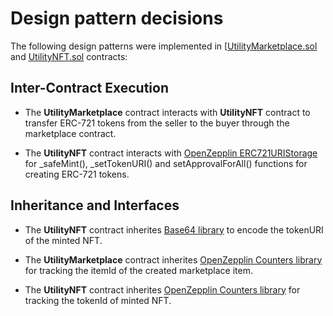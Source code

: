 # Design pattern decisions

The following design patterns were implemented in [[UtilityMarketplace.sol](https://github.com/Utilitycoder/blockchain-developer-bootcamp-final-project/blob/main/contracts/UtilityMarketplace.sol) and [UtilityNFT.sol](https://github.com/Utilitycoder/blockchain-developer-bootcamp-final-project/blob/main/contracts/UtilityNFT.sol) contracts:


## Inter-Contract Execution
- The **UtilityMarketplace** contract interacts with **UtilityNFT** contract to transfer ERC-721 tokens from the seller to the buyer through the marketplace contract.

- The **UtilityNFT** contract interacts with [OpenZepplin ERC721URIStorage](https://github.com/OpenZeppelin/openzeppelin-contracts/blob/master/contracts/token/ERC721/extensions/ERC721URIStorage.sol) for _safeMint(), _setTokenURI() and setApprovalForAll() functions for creating ERC-721 tokens.


## Inheritance and Interfaces

-  The **UtilityNFT** contract inherites [Base64 library](https://github.com/Utilitycoder/blockchain-developer-bootcamp-final-project/blob/main/contracts/libraries/Base64.sol) to encode the tokenURI of the minted NFT.

-  The **UtilityMarketplace** contract inherites [OpenZepplin Counters library](https://github.com/OpenZeppelin/openzeppelin-contracts/blob/master/contracts/token/ERC721/extensions/ERC721URIStorage.sol) for tracking the itemId of the created marketplace item.

-  The **UtilityNFT** contract inherites [OpenZepplin Counters library](https://github.com/OpenZeppelin/openzeppelin-contracts/blob/master/contracts/token/ERC721/extensions/ERC721URIStorage.sol) for tracking the tokenId of minted NFT.